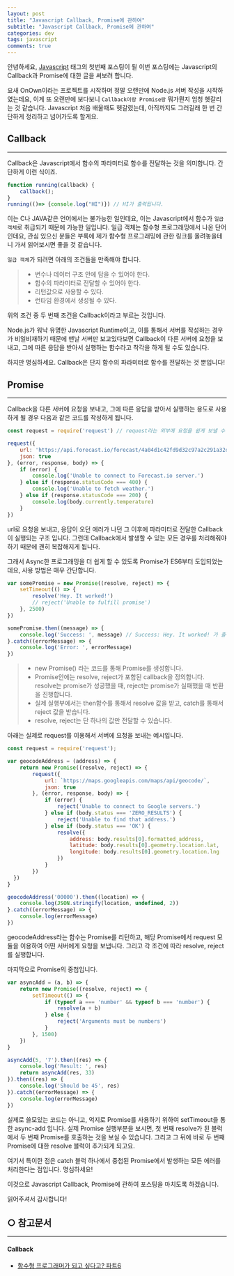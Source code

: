 ```yaml
---
layout: post
title: "Javascript Callback, Promise에 관하여"
subtitle: "Javascript Callback, Promise에 관하여"
categories: dev
tags: javascript
comments: true
---
```


안녕하세요, [Javascript](https://twice154.github.io/tag/dev-javascript/) 태그의 첫번째 포스팅이 될 이번 포스팅에는 Javascript의 Callback과 Promise에 대한 글을 써보려 합니다.

요새 OnOwn이라는 프로젝트를 시작하며 정말 오랜만에 Node.js 서버 작성을 시작하였는데요, 이게 또 오랜만에 보다보니 `Callback이랑 Promise랑` 뭐가뭔지 엄청 헷갈리는 것 같습니다.
Javascript 처음 배울때도 헷갈렸는데, 아직까지도 그러길래 한 번 간단하게 정리하고 넘어가도록 할게요.

## Callback
****
Callback은 Javascript에서 함수의 파라미터로 함수를 전달하는 것을 의미합니다.
간단하게 이런 식이죠.

```js
function running(callback) {
    callback();
}
running(()=> {console.log("HI")}) // HI가 출력됩니다.
```

이는 C나 JAVA같은 언어에서는 불가능한 일인데요, 이는 Javascript에서 함수가 `일급 객체`로 취급되기 때문에 가능한 일입니다.
일급 객체는 함수형 프로그래밍에서 나온 단어인데요, 관심 있으신 분들은 부록에 제가 함수형 프로그래밍에 관한 링크를 올려놓을테니 가서 읽어보시면 좋을 것 같습니다.

`일급 객체`가 되려면 아래의 조건들을 만족해야 합니다.
> - 변수나 데이터 구조 안에 담을 수 있어야 한다.
> - 함수의 파라미터로 전달할 수 있어야 한다.
> - 리턴값으로 사용할 수 있다.
> - 런타임 환경에서 생성될 수 있다.

위의 조건 중 두 번째 조건을 Callback이라고 부르는 것입니다.

Node.js가 워낙 유명한 Javascript Runtime이고, 이를 통해서 서버를 작성하는 경우가 비일비재하기 때문에 맨날 서버만 보고있다보면 Callback이 다른 서버에 요청을 보내고, 그에 따른 응답을 받아서 실행하는 함수라고 착각을 하게 될 수도 있습니다.

하지만 명심하세요. Callback은 단지 함수의 파라미터로 함수를 전달하는 것 뿐입니다!

## Promise
****
Callback을 다른 서버에 요청을 보내고, 그에 따른 응답을 받아서 실행하는 용도로 사용하게 될 경우 다음과 같은 코드를 작성하게 됩니다.

```js
const request = require('request') // request라는 외부에 요청을 쉽게 보낼 수 있도록 해주는 모듈

request({
    url: 'https://api.forecast.io/forecast/4a04d1c42fd9d32c97a2c291a32d5e2d/39.9396284,-75.18663959999999',
    json: true
}, (error, response, body) => {
    if (error) {
        console.log('Unable to connect to Forecast.io server.')
    } else if (response.statusCode === 400) {
        console.log('Unable to fetch weather.')
    } else if (response.statusCode === 200) {
        console.log(body.currently.temperature)
    }
})
```

url로 요청을 보내고, 응답이 오던 에러가 나던 그 이후에 파라미터로 전달한 Callback이 실행되는 구조 입니다.
그런데 Callback에서 발생할 수 있는 모든 경우를 처리해줘야 하기 때문에 괜히 복잡해지게 됩니다.

그래서 Async한 프로그래밍을 더 쉽게 할 수 있도록 Promise가 ES6부터 도입되었는데요, 사용 방법은 매우 간단합니다.

```js
var somePromise = new Promise((resolve, reject) => {
    setTimeout(() => {
        resolve('Hey. It worked!')
        // reject('Unable to fulfill promise')
    }, 2500)
})

somePromise.then((message) => {
    console.log('Success: ', message) // Success: Hey. It worked! 가 출력됩니다.
}.catch((errorMessage) => {
    console.log('Error: ', errorMessage)
})
```

> - new Promise() 라는 코드를 통해 Promise를 생성합니다.
> - Promise안에는 resolve, reject가 포함된 callback을 정의합니다. resolve는 promise가 성공했을 때, reject는 promise가 실패했을 때 반환을 진행합니다.
> - 실제 실행부에서는 then함수를 통해서 resolve 값을 받고, catch를 통해서 reject 값을 받습니다.
> - resolve, reject는 단 하나의 값만 전달할 수 있습니다.

아래는 실제로 request를 이용해서 서버에 요청을 보내는 예시입니다.

```js
const request = require('request');

var geocodeAddress = (address) => {
    return new Promise((resolve, reject) => {
        request({
            url: `https://maps.googleapis.com/maps/api/geocode/`,
            json: true
        }, (error, response, body) => {
            if (error) {
                reject('Unable to connect to Google servers.')
            } else if (body.status === 'ZERO_RESULTS') {
                reject('Unable to find that address.')
            } else if (body.status === 'OK') {
                resolve({
                    address: body.results[0].formatted_address,
                    latitude: body.results[0].geometry.location.lat,
                    longitude: body.results[0].geometry.location.lng
                })
            }
        })
  })
}

geocodeAddress('00000').then((location) => {
    console.log(JSON.stringify(location, undefined, 2))
}.catch((errorMessage) => {
    console.log(errorMessage)
})
```

geocodeAddress라는 함수는 Promise를 리턴하고, 해당 Promise에서 request 모듈을 이용하여 어떤 서버에게 요청을 보냅니다.
그리고 각 조건에 따라 resolve, reject를 실행합니다.

마지막으로 Promise의 중첩입니다.

```js
var asyncAdd = (a, b) => {
    return new Promise((resolve, reject) => {
        setTimeout(() => {
            if (typeof a === 'number' && typeof b === 'number') {
                resolve(a + b)
            } else {
                reject('Arguments must be numbers')
            }
        }, 1500)
    })
}

asyncAdd(5, '7').then((res) => {
    console.log('Result: ', res)
    return asyncAdd(res, 33)
}).then((res) => {
    console.log('Should be 45', res)
}).catch((errorMessage) => {
    console.log(errorMessage)
})
```

실제로 쓸모있는 코드는 아니고, 억지로 Promise를 사용하기 위하여 setTimeout을 통한 async-add 입니다.
실제 Promise 실행부분을 보시면, 첫 번째 resolve가 된 블럭에서 두 번째 Promise를 호출하는 것을 보실 수 있습니다.
그리고 그 뒤에 바로 두 번째 Promise에 대한 resolve 블럭이 추가되게 되고요.

여기서 특이한 점은 catch 블럭 하나에서 중첩된 Promise에서 발생하는 모든 에러를 처리한다는 점입니다. 명심하세요!

이것으로 Javascript Callback, Promise에 관하여 포스팅을 마치도록 하겠습니다.

읽어주셔서 감사합니다!

## ○ 참고문서
****
#### Callback
* [함수형 프로그래머가 되고 싶다고? 파트6](http://blog.jeonghwan.net/etc/2017/01/16/so-you-want-to-be-a-functional-programmer-part-6.html)